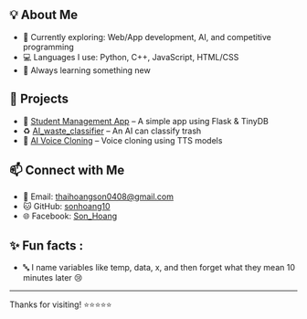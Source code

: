 ## 💡 About Me
- 🔭 Currently exploring: Web/App development, AI, and competitive programming
- 💻 Languages I use: Python, C++, JavaScript, HTML/CSS
- 📘 Always learning something new

## 🚀 Projects
- 📂 [Student Management App](https://github.com/sonhoang10/SMS) – A simple app using Flask & TinyDB  
- ♻️ [AI_waste_classifier](https://github.com/sonhoang10/waste_classifier) – An AI can classify trash
- 🧠 [AI Voice Cloning](https://github.com/sonhoang10/TTS) – Voice cloning using TTS models

## 📫 Connect with Me
- 📧 Email: thaihoangson0408@gmail.com  
- 🐱 GitHub: [sonhoang10](https://github.com/sonhoang10)  
- 🌐 Facebook: [Son_Hoang](https://www.facebook.com/son.hoang.145176/)

## ✨ Fun facts :
- 🔤 I name variables like temp, data, x, and then forget what they mean 10 minutes later 😢
---

Thanks for visiting! ⭐⭐⭐⭐⭐
